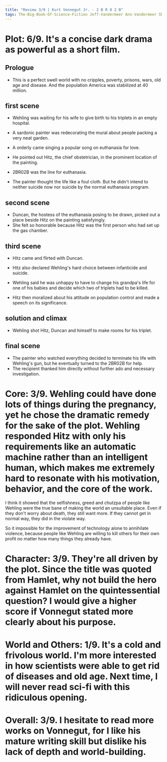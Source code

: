 ```yaml
---
title: "Review 3/9 | Kurt Vonnegut Jr. - 2 B R 0 2 B"
tags: The-Big-Book-Of-Science-Fiction Jeff-Vandermeer Ann-Vandermeer Short-Story Novelette Science-Fiction 1922-2007 1962
---
```


# Plot: 6/9. It's a concise dark drama as powerful as a short film.
## Prologue
+ This is a perfect swell world with no cripples, poverty, prisons, wars, old age and disease. And the population America was stabilized at 40 million.

## first scene
+ Wehling was waiting for his wife to give birth to his triplets in an empty hospital.

+ A sardonic painter was redecorating the mural about people packing a very neat garden.

+ A orderly came singing a popular song on euthanasia for love.
+ He pointed out Hitz, the chief obstetrician, in the prominent location of the painting.
+ 2BR02B was the line for euthanasia.
+ The painter thought the life like a foul cloth. But he didn't intend to neither suicide now nor suicide by the normal euthanasia program.

## second scene
+ Duncan, the hostess of the euthanasia posing to be drawn, picked out a place beside Hitz on the painting satisfyingly.
+ She felt so honorable because Hitz was the first person who had set up the gas chamber.

## third scene
+ Hitz came and flirted with Duncan.
+ Hitz also declared Wehling's hard choice between infanticide and suicide.

+ Wehling said he was unhappy to have to change his grandpa's life for one of his babies and decide which two of triplets had to be killed.
+ Hitz then moralized about his attitude on population control and made a speech on its significance.

## solution and climax
+ Wehling shot Hitz, Duncan and himself to make rooms for his triplet.

## final scene
+ The painter who watched everything decided to terminate his life with Wehling's gun, but he eventually turned to the 2BR02B for help.
+ The recipient thanked him directly without further ado and necessary investigation.

# Core: 3/9. Wehling could have done lots of things during the pregnancy, yet he chose the dramatic remedy for the sake of the plot. Wehling responded Hitz with only his requirements like an automatic machine rather than an intelligent human, which makes me extremely hard to resonate with his motivation, behavior, and the core of the work.
I think it showed that the selfishness, greed and chutzpa of people like Wehling were the true bane of making the world an unsuitable place. Even if they don't worry about death, they still want more. If they cannot get in normal way, they did in the violate way.

So it impossible for the improvement of technology alone to annihilate violence, because people like Wehling are willing to kill others for their own profit no matter how many things they already have.


# Character: 3/9. They're all driven by the plot. Since the title was quoted from Hamlet, why not build the hero against Hamlet on the quintessential question? I would give a higher score if Vonnegut stated more clearly about his purpose.



# World and Others: 1/9. It's a cold and frivolous world. I'm more interested in how scientists were able to get rid of diseases and old age. Next time, I will never read sci-fi with this ridiculous opening.


# Overall: 3/9. I hesitate to read more works on Vonnegut, for I like his mature writing skill but dislike his lack of depth and world-building.
